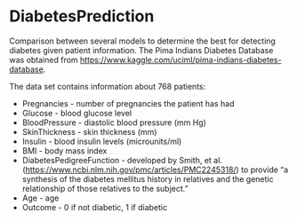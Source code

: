 # DiabetesPrediction
Comparison between several models to determine the best for detecting diabetes given patient information. The Pima Indians Diabetes Database was obtained from https://www.kaggle.com/uciml/pima-indians-diabetes-database.

The data set contains information about 768 patients:
* Pregnancies - number of pregnancies the patient has had
* Glucose - blood glucose level
* BloodPressure - diastolic blood pressure (mm Hg)
* SkinThickness - skin thickness (mm)
* Insulin - blood insulin levels (microunits/ml)
* BMI - body mass index
* DiabetesPedigreeFunction - developed by Smith, et al. (https://www.ncbi.nlm.nih.gov/pmc/articles/PMC2245318/) to provide “a synthesis of the diabetes mellitus history in relatives and the genetic relationship of those relatives to the subject.”
* Age - age
* Outcome - 0 if not diabetic, 1 if diabetic
